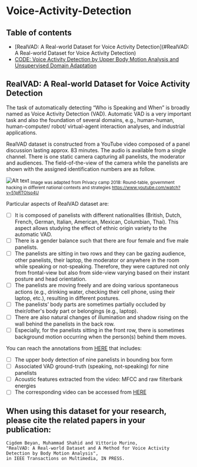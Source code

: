 # Voice-Activity-Detection

## Table of contents
* [RealVAD: A Real-world Dataset for Voice Activity Detection](#RealVAD: A Real-world Dataset for Voice Activity Detection)
* [CODE: Voice Activity Detection by Upper Body Motion Analysis and Unsupervised Domain Adaptation](https://github.com/shahid313/Visual-VAD-Unsupervised-Domain-Adaptation)
 
## RealVAD: A Real-world Dataset for Voice Activity Detection
The task of automatically detecting “Who is Speaking and When” is broadly named as Voice Activity Detection (VAD). 
Automatic VAD is a very important task and also the foundation of several domains, e.g., human-human, human-computer/ robot/ virtual-agent interaction analyses, 
and industrial applications.

RealVAD dataset is constructed from a YouTube video composed of a panel discussion lasting approx. 83 minutes. 
The audio is available from a single channel. There is one static camera capturing all panelists, the moderator and audiences. 
The field-of-the-view of the camera while the panelists are shown with the assigned identification numbers are as follow.

![Alt text](img.png)
<sub> Image was adapted from Privacy camp 2018: Round-table, government hacking in different national contexts and strategies 
https://www.youtube.com/watch?v=51pRTOIso4U </sub>

 Particular aspects of RealVAD dataset are:

* [ ] It is composed of panelists with different nationalities (British, Dutch, French, German, Italian, American, Mexican, Columbian, Thai). This aspect allows studying the effect of ethnic origin variety to the automatic VAD.
* [ ]	There is a gender balance such that there are four female and five male panelists.
* [ ]	The panelists are sitting in two rows and they can be gazing audience, other panelists, their laptop, the moderator or anywhere in the room while speaking or not-speaking. Therefore, they were captured not only from frontal-view but also from side-view varying based on their instant posture and head orientation.
* [ ] The panelists are moving freely and are doing various spontaneous actions (e.g., drinking water, checking their cell phone, using their laptop, etc.), resulting in different postures. 
* [ ] The panelists’ body parts are sometimes partially occluded by their/other's body part or belongings (e.g., laptop).
* [ ] There are also natural changes of illumination and shadow rising on the wall behind the panelists in the back row.
* [ ] Especially, for the panelists sitting in the front row, there is sometimes background motion occurring when the person(s) behind them moves.

You can reach the annotations from [HERE](http://doi.org/10.5281/zenodo.3928151) that includes:

* [ ] The upper body detection of nine panelists in bounding box form
* [ ] Associated VAD ground-truth (speaking, not-speaking) for nine panelists 
* [ ] Acoustic features extracted from the video: MFCC and raw filterbank energies
* [ ] The corresponding video can be accessed from [HERE](https://www.youtube.com/watch?v=51pRTOIso4U)

## When using this dataset for your research, please cite the related papers in your publication:
```
Cigdem Beyan, Muhammad Shahid and Vittorio Murino,
"RealVAD: A Real-world Dataset and A Method for Voice Activity Detection by Body Motion Analysis", 
in IEEE Transactions on Multimedia, IN PRESS.
```
